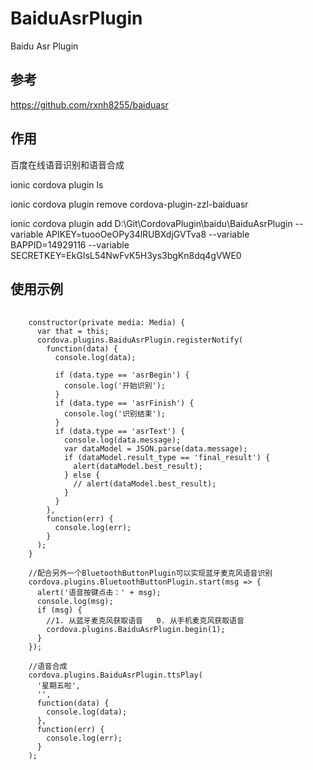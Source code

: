 # BaiduAsrPlugin

Baidu Asr Plugin

## 参考
https://github.com/rxnh8255/baiduasr

## 作用
百度在线语音识别和语音合成

ionic cordova plugin ls

ionic cordova plugin remove cordova-plugin-zzl-baiduasr

ionic cordova plugin add D:\Git\CordovaPlugin\baidu\BaiduAsrPlugin --variable APIKEY=tuooOeOPy34lRUBXdjGVTva8 --variable BAPPID=14929116 --variable SECRETKEY=EkGIsL54NwFvK5H3ys3bgKn8dq4gVWE0

## 使用示例
<pre>
  <code>
    constructor(private media: Media) {
      var that = this;
      cordova.plugins.BaiduAsrPlugin.registerNotify(
        function(data) {
          console.log(data);

          if (data.type == 'asrBegin') {
            console.log('开始识别');
          }
          if (data.type == 'asrFinish') {
            console.log('识别结束');
          }
          if (data.type == 'asrText') {
            console.log(data.message);
            var dataModel = JSON.parse(data.message);
            if (dataModel.result_type == 'final_result') {
              alert(dataModel.best_result);
            } else {
              // alert(dataModel.best_result);
            }
          }
        },
        function(err) {
          console.log(err);
        }
      );
    }
  
    //配合另外一个BluetoothButtonPlugin可以实现蓝牙麦克风语音识别
    cordova.plugins.BluetoothButtonPlugin.start(msg => {
      alert('语音按键点击：' + msg);
      console.log(msg);
      if (msg) {
        //1. 从蓝牙麦克风获取语音   0. 从手机麦克风获取语音
        cordova.plugins.BaiduAsrPlugin.begin(1);
      }
    });
    
    //语音合成
    cordova.plugins.BaiduAsrPlugin.ttsPlay(
      '星期五啦',
      '',
      function(data) {
        console.log(data);
      },
      function(err) {
        console.log(err);
      }
    );
  </code>
</pre>
